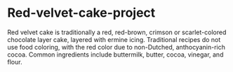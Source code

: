 # Red-velvet-cake-project
Red velvet cake is traditionally a red, red-brown, crimson or scarlet-colored chocolate layer cake, layered with ermine icing.
Traditional recipes do not use food coloring, with the red color due to non-Dutched, anthocyanin-rich cocoa.
Common ingredients include buttermilk, butter, cocoa, vinegar, and flour.